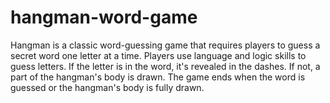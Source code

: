 # hangman-word-game
Hangman is a classic word-guessing game that requires players to guess a secret word one letter at a time. Players use language and logic skills to guess letters. If the letter is in the word, it's revealed in the dashes. If not, a part of the hangman's body is drawn. The game ends when the word is guessed or the hangman's body is fully drawn.
